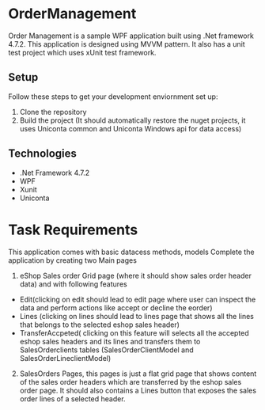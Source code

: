 # OrderManagement
Order Management is a sample WPF application built using .Net framework 4.7.2. This application is designed using MVVM pattern. It also has a unit test project which uses xUnit test framework.

## Setup 
Follow these steps to get your development enviornment set up:
1. Clone the repository
2. Build the project (It should automatically restore the nuget projects, it uses Uniconta common and Uniconta Windows api for data access)

## Technologies 
* .Net Framework 4.7.2
* WPF
* Xunit
* Uniconta

# Task Requirements
This application comes with basic datacess methods, models
Complete the application by creating two Main pages
1. eShop Sales order Grid page (where it should show sales order header data) and with following features 
* Edit(clicking on edit should lead to edit page where user can inspect the data and perform actions like accept or decline the eorder)
* Lines (clicking on lines should lead to lines page that shows all the lines that belongs to the selected eshop sales header)
* TransferAccpeted( clicking on this feature will selects all the accepted eshop sales headers and its lines and transfers them to SalesOrderclients tables (SalesOrderClientModel and SalesOrderLineclientModel)

2. SalesOrders Pages, this pages is just a flat grid page that shows content of the sales order headers which are transferred by the eshop sales order page. It should also contains a Lines button that exposes the sales order lines of a selected header.
